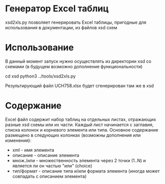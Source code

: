 # Генератор Excel таблиц

xsd2xls.py позволяет генерировать Excel таблицы, пригодные для использования в документации, из файлов xsd схем

# Использование

В данный момент запуск нужно осуществлять из директории xsd со схемами (в будущем возможно дополнение функциональности)

cd xsd
python3 ../tools/xsd2xls.py

Результирующий файл UCH758.xlsx будет сгенерирован там же в xsd

# Содержание

Excel файл содержит набор таблиц на отдельных листах, отражающих разные xsd схемы или их части.
Каждый лист начинается с заглавия, списка колонок и корневого элемента или типа.
Основное содержание размещено в следующих колонках (возможны дополнения или изменения):
- xml - имя элемента
- описание - описание элемента
- множ./или - множественность элемента через 2 точки (1..N) и является ли он частью "или" (choice)
- тип/формат - описание типа и/или формата элемента (иногда может совпадать с описанием элемента)
